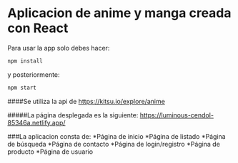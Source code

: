 # Aplicacion de anime y manga creada con React

Para usar la app solo debes hacer:
``` javascript
npm install 
```
y posteriormente:

``` javascript
npm start 
```

####Se utiliza la api de https://kitsu.io/explore/anime

#####La página desplegada es la siguiente:
https://luminous-cendol-85346a.netlify.app/


###La aplicacion consta de:
*Página de inicio
*Página de listado
*Página de búsqueda
*Página de contacto
*Página de login/registro
*Página de producto
*Página de usuario
